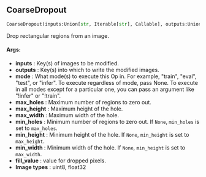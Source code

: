 ## CoarseDropout
```python
CoarseDropout(inputs:Union[str, Iterable[str], Callable], outputs:Union[str, Iterable[str]], mode:Union[NoneType, str, Iterable[str]]=None, max_holes:int=8, max_height:int=8, max_width:int=8, min_holes:Union[int, NoneType]=None, min_height:Union[int, NoneType]=None, min_width:Union[int, NoneType]=None, fill_value:Union[int, float, List[int], List[float]]=0)
```
Drop rectangular regions from an image.



#### Args:

* **inputs** :  Key(s) of images to be modified.
* **outputs** :  Key(s) into which to write the modified images.
* **mode** :  What mode(s) to execute this Op in. For example, "train", "eval", "test", or "infer". To execute            regardless of mode, pass None. To execute in all modes except for a particular one, you can pass an argument            like "!infer" or "!train".
* **max_holes** :  Maximum number of regions to zero out.
* **max_height** :  Maximum height of the hole.
* **max_width** :  Maximum width of the hole.
* **min_holes** :  Minimum number of regions to zero out. If `None`, `min_holes` is set to `max_holes`.
* **min_height** :  Minimum height of the hole. If `None`, `min_height` is set to `max_height`.
* **min_width** :  Minimum width of the hole. If `None`, `min_height` is set to `max_width`.
* **fill_value** :  value for dropped pixels.
* **Image types** :         uint8, float32    